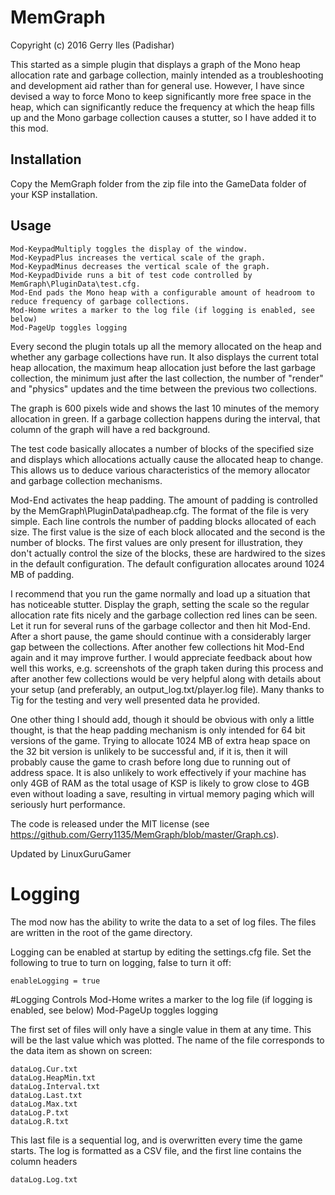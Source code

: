 # MemGraph
Copyright (c) 2016 Gerry Iles (Padishar)

This started as a simple plugin that displays a graph of the Mono heap allocation rate and garbage collection, mainly intended 
as a troubleshooting and development aid rather than for general use.  However, I have since devised a way to force Mono to keep 
significantly more free space in the heap, which can significantly reduce the frequency at which the heap fills up and the Mono 
garbage collection causes a stutter, so I have added it to this mod.

## Installation
Copy the MemGraph folder from the zip file into the GameData folder of your KSP installation.

## Usage
	Mod-KeypadMultiply toggles the display of the window.  
	Mod-KeypadPlus increases the vertical scale of the graph.  
	Mod-KeypadMinus decreases the vertical scale of the graph.  
	Mod-KeypadDivide runs a bit of test code controlled by MemGraph\PluginData\test.cfg.  
	Mod-End pads the Mono heap with a configurable amount of headroom to reduce frequency of garbage collections.
	Mod-Home writes a marker to the log file (if logging is enabled, see below)
	Mod-PageUp toggles logging

Every second the plugin totals up all the memory allocated on the heap and whether any garbage collections have run.  It also 
displays the current total heap allocation, the maximum heap allocation just before the last garbage collection, the minimum 
just after the last collection, the number of "render" and "physics" updates and the time between the previous two collections.

The graph is 600 pixels wide and shows the last 10 minutes of the memory allocation in green.  If a garbage collection happens 
during the interval, that column of the graph will have a red background.

The test code basically allocates a number of blocks of the specified size and displays which allocations actually cause the 
allocated heap to change.  This allows us to deduce various characteristics of the memory allocator and garbage collection 
mechanisms.

Mod-End activates the heap padding.  The amount of padding is controlled by the MemGraph\PluginData\padheap.cfg.  The format 
of the file is very simple.  Each line controls the number of padding blocks allocated of each size.  The first value is the 
size of each block allocated and the second is the number of blocks.  The first values are only present for illustration, 
they don't actually control the size of the blocks, these are hardwired to the sizes in the default configuration.  The 
default configuration allocates around 1024 MB of padding.

I recommend that you run the game normally and load up a situation that has noticeable stutter.  Display the graph, setting 
the scale so the regular allocation rate fits nicely and the garbage collection red lines can be seen.  Let it run for several 
runs of the garbage collector and then hit Mod-End.  After a short pause, the game should continue with a considerably larger 
gap between the collections.  After another few collections hit Mod-End again and it may improve further.  I would appreciate 
feedback about how well this works, e.g. screenshots of the graph taken during this process and after another few collections 
would be very helpful along with details about your setup (and preferably, an output_log.txt/player.log file).  Many thanks to 
Tig for the testing and very well presented data he provided.

One other thing I should add, though it should be obvious with only a little thought, is that the heap padding mechanism is 
only intended for 64 bit versions of the game.  Trying to allocate 1024 MB of extra heap space on the 32 bit version is unlikely 
to be successful and, if it is, then it will probably cause the game to crash before long due to running out of address space. 
It is also unlikely to work effectively if your machine has only 4GB of RAM as the total usage of KSP is likely to grow close 
to 4GB even without loading a save, resulting in virtual memory paging which will seriously hurt performance.

The code is released under the MIT license (see https://github.com/Gerry1135/MemGraph/blob/master/Graph.cs).

Updated by LinuxGuruGamer

# Logging
The mod now has the ability to write the data to a set of log files.  The files are written in the root of
the game directory.

Logging can be enabled at startup by editing the settings.cfg file.  Set the following to true to turn on logging, false to turn it off:

	enableLogging = true

#Logging Controls
	Mod-Home writes a marker to the log file (if logging is enabled, see below)
	Mod-PageUp toggles logging

The first set of files will only have a single value in them at any time.  This will be the last value which
was plotted.  The name of the file corresponds to the data item as shown on screen:

	dataLog.Cur.txt
	dataLog.HeapMin.txt
	dataLog.Interval.txt
	dataLog.Last.txt
	dataLog.Max.txt
	dataLog.P.txt
	dataLog.R.txt

This last file is a sequential log, and is overwritten every time the game starts.  The log is formatted
as a CSV file, and the first line contains the column headers

	dataLog.Log.txt


